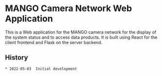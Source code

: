 # MANGO Camera Network Web Application

This is a Web application for the MANGO camera network for the 
display of the system status and to access data products. It is
built using React for the client frontend and Flask on the 
server backend.

History
-------

    * 2022-05-03  Initial development

